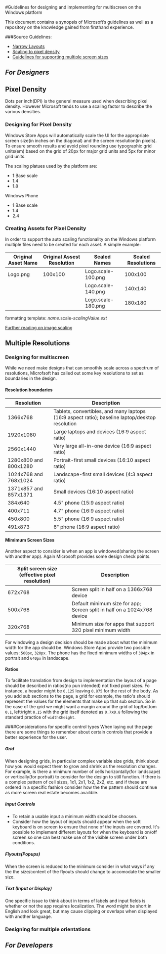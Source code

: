 #Guidelines for designing and implementing for multiscreen on the Windows platform

This document contains a synopsis of Microsoft’s guidelines as well as a repository on the knowledge gained from firsthand experience. 

###Source Guidelines:
* [Narrow Layouts](http://msdn.microsoft.com/en-us/library/windows/apps/hh465371.aspx)
* [Scaling to pixel density](http://msdn.microsoft.com/en-us/library/windows/apps/hh465362.aspx)
* [Guidelines for supporting multiple screen sizes](http://msdn.microsoft.com/en-us/library/windows/apps/hh465349.aspx)

## *For Designers*
## Pixel Density
Dots per inch(DPI) is the general measure used when describing pixel density.  However Microsoft tends to use a scaling factor to describe the various densities.
### Designing for Pixel Density
Windows Store Apps will automatically scale the UI for the appropriate screen size(in inches on the diagonal) and the screen resolution(in pixels). To ensure smooth results and avoid pixel rounding use typographic grid units(em) based on the grid of 20px for major grid units and 5px for minor grid units.

The scaling platues used by the platform are:
* 1 Base scale
* 1.4
* 1.8

Windows Phone
* 1 Base scale
* 1.4
* 2.4

### Creating Assets for Pixel Density
In order to support the auto scaling functionality on the Windows platform multiple files need to be created for each asset.
A simple example:

| Original Asset Name | Original Assest Resolution | Scaled Names           | Scaled Resolutions |
| ------------------- | -------------------------- | ---------------------- | ------------------ |
| Logo.png            | 100x100                    | Logo.scale-100.png     | 100x100            |
|                     |                            | Logo.scale-140.png     | 140x140            |
|                     |                            | Logo.scale-180.png     | 180x180            |

formatting template: *name*.scale-*scalingValue*.*ext*

[Further reading on image scaling](http://msdn.microsoft.com/en-us/library/windows/apps/xaml/hh965325.aspx)


## Multiple Resolutions
### Designing for multiscreen
While we need make designs that can smoothly scale across a spectrum of resolutions, Microfsoft has called out some key resolutions to set as boundaries in the design.

#### Resolution boundaries

| Resolution | Description |
| ---------- | ----------- |
| 1366x768	|Tablets, convertibles, and many laptops (16:9 aspect ratio); baseline laptop/desktop resolution|
| 1920x1080	| Large laptops and devices (16:9 aspect ratio) |
| 2560x1440	| Very large all-in-one device (16:9 aspect ratio) |
| 1280x800 and 800x1280 |	Portrait-first small devices (16:10 aspect ratio) |
| 1024x768 and 768x1024 |	Landscape-first small devices (4:3 aspect ratio) |
| 1371x857 and 857x1371 |	Small devices (16:10 aspect ratio) |
| 384x640 |	4.5" phone (15:9 aspect ratio) |
| 400x711 |	4.7" phone (16:9 aspect ratio) |
| 450x800 |	5.5" phone (16:9 aspect ratio) |
| 491x873 |	6" phone (16:9 aspect ratio) |



#### Mimimum Screen Sizes
Another aspect to consider is when an app is windowed(sharing the screen with another app). Again Microsoft provides some design check points.

|Split screen size (effective pixel resolution) |    Description |
| --------------------------------------------- | -------------- |
| 672x768 |	Screen split in half on a 1366x768 device |
| 500x768 |	Default minimum size for app; Screen split in half on a 1024x768 device |
| 320x768 |	Minimum size for apps that support 320 pixel minimum width |

For windowing a design decision should be made about what the minimum width for the app should be.  Windows Store Apps provide two possible values: `500px`, `320px`. The phone has the fixed minimum widths of `384px` in portrait and `640px` in landscape.

#### Ratios
To facilitate translation from design to implementation the layout of a page should be described in ratios(no pun intended) not fixed pixel sizes. Fo instance, a header might be `0.125` leaving `0.875` for the rest of the body. As you add sub sections to the page, a grid for example, the ratio's should represent the values for the elements that make up that sub section. So in the case of the grid we might want a margin around the grid of top/bottom `0.1`, left/right `0.15` with the grid itself denoted as `0.7`x`0.8` following the standard practice of `width`x`height`.

####Considerations for specific control types
When laying out the page there are some things to remember about certain controls that provide a better experience for the user.

##### Grid
When designing grids, in particular complex variable size grids, think about how you would expect them to grow and shrink as the resolution changes.  For example, is there a minimum number of cells horizontally(for landscape) or vertically(for portrait) to consider for the design to still function.  If there is a complex pattern of cell sizes, 1x1, 2x1, 1x2, 2x2, etc. and if these are ordered in a specific fashion consider how the the pattern should continue as more screen real estate becomes availible.

##### Input Controls
* To retain a usable input a minimum width should be choosen.  
* Consider how the layout of inputs should appear when the soft keyboard is on screen to ensure that none of the inputs are covered. It's possible to implement different layouts for when the keyboard is on/off screen so one can best make use of the visible screen under both conditions.

##### Flyouts(Popups)
When the screen is reduced to the minimum consider in what ways if any the the size/content of the flyouts should change to accomodate the smaller size.

##### Text (Input or Display)
One specific issue to think about in terms of labels and input fields is whether or not the app requires localization.  The word might be short in English and look great, but may cause clipping or overlaps when displayed with another language.






### Designing for multiple orientations

## *For Developers*


